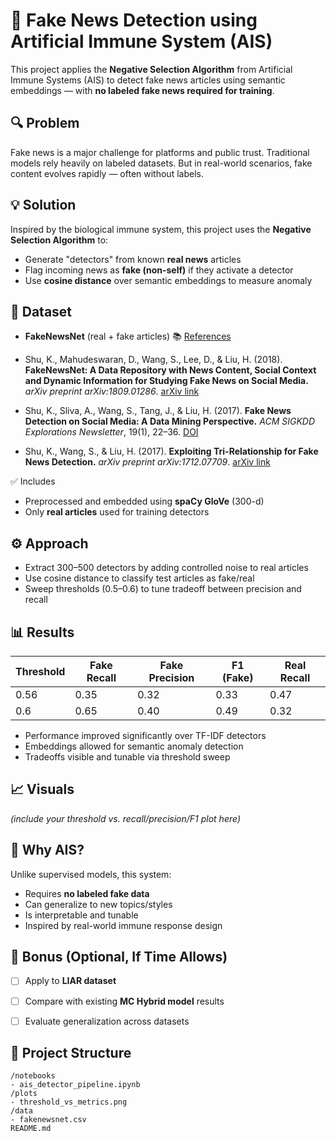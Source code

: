 # 🧠 Fake News Detection using Artificial Immune System (AIS)

This project applies the **Negative Selection Algorithm** from Artificial Immune Systems (AIS) to detect fake news articles using semantic embeddings — with **no labeled fake news required for training**.



## 🔍 Problem

Fake news is a major challenge for platforms and public trust. Traditional models rely heavily on labeled datasets. But in real-world scenarios, fake content evolves rapidly — often without labels.



## 💡 Solution

Inspired by the biological immune system, this project uses the **Negative Selection Algorithm** to:

- Generate "detectors" from known **real news** articles
- Flag incoming news as **fake (non-self)** if they activate a detector
- Use **cosine distance** over semantic embeddings to measure anomaly



## 🧪 Dataset

- **FakeNewsNet** (real + fake articles)
📚 [References](https://github.com/KaiDMML/FakeNewsNet)

- Shu, K., Mahudeswaran, D., Wang, S., Lee, D., & Liu, H. (2018). **FakeNewsNet: A Data Repository with News Content, Social Context and Dynamic Information for Studying Fake News on Social Media.** *arXiv preprint arXiv:1809.01286*. [arXiv link](https://arxiv.org/abs/1809.01286)

- Shu, K., Sliva, A., Wang, S., Tang, J., & Liu, H. (2017). **Fake News Detection on Social Media: A Data Mining Perspective.** *ACM SIGKDD Explorations Newsletter*, 19(1), 22–36. [DOI](https://doi.org/10.1145/3137597.3137600)

- Shu, K., Wang, S., & Liu, H. (2017). **Exploiting Tri-Relationship for Fake News Detection.** *arXiv preprint arXiv:1712.07709*. [arXiv link](https://arxiv.org/abs/1712.07709)

✅ Includes
- Preprocessed and embedded using **spaCy GloVe** (300-d)
- Only **real articles** used for training detectors



## ⚙️ Approach

- Extract 300–500 detectors by adding controlled noise to real articles
- Use cosine distance to classify test articles as fake/real
- Sweep thresholds (0.5–0.6) to tune tradeoff between precision and recall



## 📊 Results

| Threshold | Fake Recall | Fake Precision | F1 (Fake) | Real Recall |
|-----------|-------------|----------------|-----------|--------------|
| 0.56      | 0.35        | 0.32           | 0.33      | 0.47         |
| 0.6       | 0.65        | 0.40           | 0.49      | 0.32         |

- Performance improved significantly over TF-IDF detectors
- Embeddings allowed for semantic anomaly detection
- Tradeoffs visible and tunable via threshold sweep



## 📈 Visuals

_(include your threshold vs. recall/precision/F1 plot here)_



## 🧬 Why AIS?

Unlike supervised models, this system:
- Requires **no labeled fake data**
- Can generalize to new topics/styles
- Is interpretable and tunable
- Inspired by real-world immune response design



## 🧩 Bonus (Optional, If Time Allows)

- [ ] Apply to **LIAR dataset**
- [ ] Compare with existing **MC Hybrid model** results
- [ ] Evaluate generalization across datasets



## 📂 Project Structure
```
/notebooks
- ais_detector_pipeline.ipynb
/plots
- threshold_vs_metrics.png
/data
- fakenewsnet.csv
README.md
```



